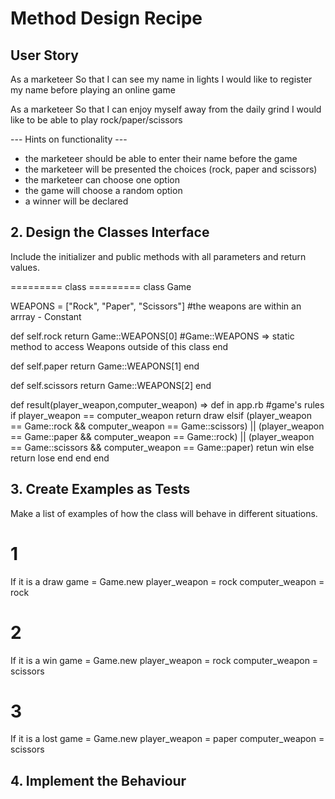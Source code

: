 # Method Design Recipe

## User Story
  
As a marketeer
So that I can see my name in lights
I would like to register my name before playing an online game

As a marketeer
So that I can enjoy myself away from the daily grind
I would like to be able to play rock/paper/scissors

--- Hints on functionality ---

- the marketeer should be able to enter their name before the game
- the marketeer will be presented the choices (rock, paper and scissors)
- the marketeer can choose one option
- the game will choose a random option
- a winner will be declared

## 2. Design the Classes Interface
Include the initializer and public methods with all parameters and return values.

========= class =========
  class Game 

  WEAPONS = ["Rock", "Paper", "Scissors"] #the weapons are within an arrray - Constant

  def self.rock 
    return Game::WEAPONS[0] #Game::WEAPONS => static method to access Weapons outside of this class 
  end

  def self.paper 
    return Game::WEAPONS[1]
  end

  def self.scissors 
    return Game::WEAPONS[2]
  end

  def result(player_weapon,computer_weapon) => def in app.rb
  #game's rules
    if player_weapon == computer_weapon
      return draw
    elsif
      (player_weapon == Game::rock && computer_weapon == Game::scissors) || 
      (player_weapon == Game::paper && computer_weapon == Game::rock) || 
      (player_weapon == Game::scissors && computer_weapon == Game::paper)
        retun win
    else
        return lose
    end
  end
end


## 3. Create Examples as Tests
Make a list of examples of how the class will behave in different situations.

# 1
If it is a draw
game = Game.new
player_weapon = rock
computer_weapon = rock
# 2
If it is a win
game = Game.new
player_weapon = rock
computer_weapon = scissors
# 3
If it is a lost
game = Game.new
player_weapon = paper
computer_weapon = scissors

## 4. Implement the Behaviour